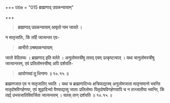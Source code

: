 +++
title = "015 ब्राह्मणाद् उग्रकन्यायाम्"

+++

> **ब्राह्मणाद् उग्रकन्यायाम् आवृतो नाम जायते ।**

न मातृजातिः, किं तर्हि जात्यन्तर एव-

> **आभीरो ऽम्बष्ठकन्यायाम्**

जातो वेदितव्यः । ब्राह्मणाद् इति वर्तते । अनुलोमस्त्रीषु तावद् एवम् उत्कृष्टत्वात् । यथा चानुलोमस्त्रीषु जात्यान्तरम्, एवं प्रतिलोमस्त्रीष्व् अपि दर्शयति-

> **आयोगव्यां तु धिग्वणः  ॥ १०.१५ ॥**

ब्राह्मणजात एव न मातृजातिर् भवति । यथा च ब्राह्मणादिभ्यः क्षत्रियाद्यास्व् अनुलोमजाता मातृनामानो भवन्ति मातृदोषविगर्हणया, एवं शूद्रादिभ्यो वैश्याद्यासु जाताः प्रतिलोमाः पितृदोषविगर्हणयापि च न तज्जातीया भवन्ति, किं तर्ह्य् उभयजातिविवर्जिता जात्यन्तरम् । यतस् तान् दर्शयति ॥ १०.१५ ॥
